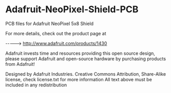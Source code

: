 Adafruit-NeoPixel-Shield-PCB
============================

PCB files for Adafruit NeoPixel 5x8 Shield

For more details, check out the product page at

-----> http://www.adafruit.com/products/1430

Adafruit invests time and resources providing this open source design, please support Adafruit and open-source hardware by purchasing products from Adafruit!

Designed by Adafruit Industries.
Creative Commons Attribution, Share-Alike license, check license.txt for more information All text above must be included in any redistribution